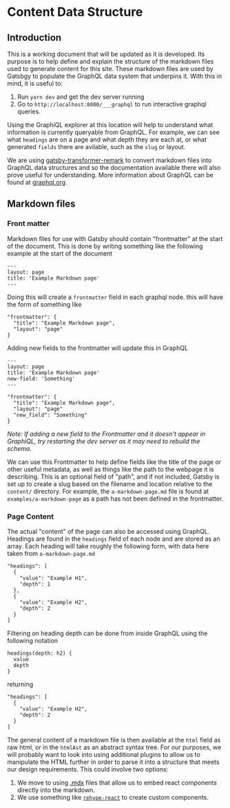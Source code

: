 # Content Data Structure

## Introduction

This is a working document that will be updated as it is developed. Its purpose is to help define and explain the structure of the markdown files used to generate content for this site. These markdown files are used by Gatsbgy to populate the GraphQL data system that underpins it. With this in mind, it is useful to:

1. Run `yarn dev` and get the dev server running
2. Go to `http://localhost:8000/___graphql` to run interactive graphql queries.

Using the GraphiQL explorer at this location will help to understand what information is currently queryable from GraphQL. For example, we can see what `headings` are on a page and what depth they are each at, or what generated `fields` there are avilable, such as the `slug` or layout.

We are using [gatsby-transformer-remark](https://www.gatsbyjs.org/packages/gatsby-transformer-remark) to convert markdown files into GraphQL data structures and so the documentation available there will also prove useful for understanding. More information about GraphQL can be found at [graphql.org](https://graphql.org/).

## Markdown files

### Front matter

Markdown files for use with Gatsby should contain "frontmatter" at the start of the document. This is done by writing something like the following example at the start of the document

```
---
layout: page
title: 'Example Markdown page'
---
```

Doing this will create a `frontmatter` field in each graphql node. this will have the form of something like

```
"frontmatter": {
  "title": "Example Markdown page",
  "layout": "page"
}
```

Adding new fields to the frontmatter will update this in GraphQL

```
---
layout: page
title: 'Example Markdown page'
new-field: 'Something'
---

"frontmatter": {
  "title": "Example Markdown page",
  "layout": "page"
  "new_field": "Something"
}
```

_Note: If adding a new field to the Frontmatter and it doesn't appear in GraphiQL, try restarting the dev server as it may need to rebuild the schema._

We can use this Frontmatter to help define fields like the title of the page or other useful metadata, as well as things like the path to the webpage it is describing. This is an optional field of "path", and if not included, Gatsby is set up to create a slug based on the filename and location relative to the `content/` directory. For example, the `a-markdown-page.md` file is found at `examples/a-markdown-page` as a path has not been defined in the frontmatter.

### Page Content

The actual "content" of the page can also be accessed using GraphQL. Headings are found in the `headings` field of each node and are stored as an array. Each heading will take roughly the following form, with data here taken from `a-markdown-page.md`

```
"headings": [
  {
    "value": "Example H1",
    "depth": 1
  },
  {
    "value": "Example H2",
    "depth": 2
  }
]
```

Filtering on heading depth can be done from inside GraphQL using the following notation

```
headings(depth: h2) {
  value
  depth
}
```

returning

```
"headings": [
  {
    "value": "Example H2",
    "depth": 2
  }
]
```

The general content of a markdown file is then available at the `html` field as raw html, or in the `htmlAst` as an abstract syntax tree. For our purposes, we will probably want to look into using additional plugins to allow us to manipulate the HTML further in order to parse it into a structure that meets our design requirements. This could involve two options:

1. We move to using [.mdx](https://github.com/mdx-js/mdx) files that allow us to embed react components directly into the markdown.
2. We use something like [`rehype-react`](https://using-remark.gatsbyjs.org/custom-components/) to create custom components.
